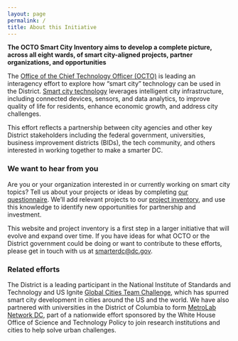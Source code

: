 ```yaml
---
layout: page
permalink: /
title: About this Initiative
---
```


**The OCTO Smart City Inventory aims to develop a complete picture, across all eight wards, of smart city-aligned projects, partner organizations, and opportunities**

The [Office of the Chief Technology Officer (OCTO)](http://octo.dc.gov/) is leading an interagency effort to explore how “smart city” technology can be used in the District. [Smart city technology]() leverages intelligent city infrastructure, including connected devices, sensors, and data analytics, to improve quality of life for residents, enhance economic growth, and address city challenges.

This effort reflects a partnership between city agencies and other key District stakeholders including the federal government, universities, business improvement districts (BIDs), the tech community, and others interested in working together to make a smarter DC.

### We want to hear from you

Are you or your organization interested in or currently working on smart city topics? Tell us about your projects or ideas by completing [our questionnaire](/questionnaire.html). We’ll add relevant projects to our [project inventory](/inventory.html), and use this knowledge to identify new opportunities for partnership and investment.

This website and project inventory is a first step in a larger initiative that will evolve and expand over time. If you have ideas for what OCTO or the District government could be doing or want to contribute to these efforts, please get in touch with us at [smarterdc@dc.gov](mailto:smarterdc@dc.gov).

### Related efforts

The District is a leading participant in the National Institute of Standards and Technology and US Ignite [Global Cities Team Challenge](https://www.us-ignite.org/globalcityteams/actioncluster/), which has spurred smart city development in cities around the US and the world. We have also partnered with universities in the District of Columbia to form [MetroLab Network DC](http://metrolab.heinz.cmu.edu/), part of a nationwide effort sponsored by the White House Office of Science and Technology Policy to join research institutions and cities to help solve urban challenges.